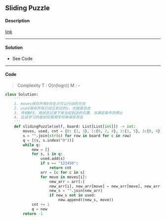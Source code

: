 ## Sliding Puzzle

#### Description

[link](https://leetcode.com/problems/sliding-puzzle/)

---

#### Solution

- See Code

---

#### Code

> Complexity  T : O(n(logn))   M : -

```python
class Solution:
    '''
    1. moves保存所有0存在点可以行动的方向
    2. used保存所有已经见到过的s，也就是状态
    3. 传统BFS，用状态记录下来当前到达的位置，当满足条件则停止
    4. 应该学习的是如何使用字符串保存状态
    '''
    def slidingPuzzle(self, board: List[List[int]]) -> int:
        moves, used, cnt = {0: {1, 3}, 1:{0, 2, 4}, 2:{1, 5}, 3:{0, 4}, 4:{1, 3, 5}, 5:{2, 4}}, set(), 0
        s = "".join(str(c) for row in board for c in row)
        q = [(s, s.index("0"))]
        while q:
            new = []
            for s, i in q:
                used.add(s)
                if s == "123450":
                    return cnt
                arr = [c for c in s]
                for move in moves[i]:
                    new_arr = arr[:]
                    new_arr[i], new_arr[move] = new_arr[move], new_arr[i]
                    new_s = "".join(new_arr)
                    if new_s not in used:
                        new.append((new_s, move))
            cnt += 1
            q = new
        return -1
```